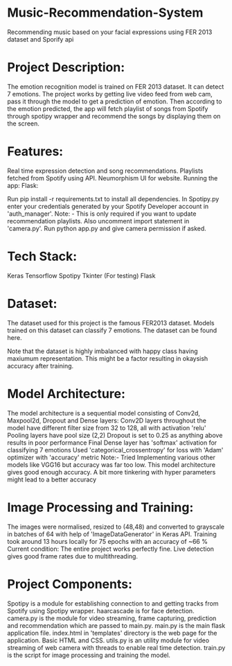 # Music-Recommendation-System
Recommending music based on your facial expressions using FER 2013 dataset and Sporify api
# Project Description:
The emotion recognition model is trained on FER 2013 dataset. It can detect 7 emotions. The project works by getting live video feed from web cam, pass it through the model to get a prediction of emotion. Then according to the emotion predicted, the app will fetch playlist of songs from Spotify through spotipy wrapper and recommend the songs by displaying them on the screen.

# Features:
Real time expression detection and song recommendations.
Playlists fetched from Spotify using API.
Neumorphism UI for website.
Running the app:
Flask:

Run pip install -r requirements.txt to install all dependencies.
In Spotipy.py enter your credentials generated by your Spotify Developer account in 'auth_manager'. Note: - This is only required if you want to update recommendation playlists. Also uncomment import statement in 'camera.py'.
Run python app.py and give camera permission if asked.
# Tech Stack:
Keras
Tensorflow
Spotipy
Tkinter (For testing)
Flask
# Dataset:
The dataset used for this project is the famous FER2013 dataset. Models trained on this dataset can classify 7 emotions. The dataset can be found here.

Note that the dataset is highly imbalanced with happy class having maxiumum representation. This might be a factor resulting in okaysish accuracy after training.

# Model Architecture:
The model architecture is a sequential model consisting of Conv2d, Maxpool2d, Dropout and Dense layers:
Conv2D layers throughout the model have different filter size from 32 to 128, all with activation 'relu'
Pooling layers have pool size (2,2)
Dropout is set to 0.25 as anything above results in poor performance
Final Dense layer has 'softmax' activation for classifying 7 emotions
Used 'categorical_crossentropy' for loss with 'Adam' optimizer with 'accuracy' metric
Note:- Tried Implementing various other models like VGG16 but accuracy was far too low. This model architecture gives good enough accuracy. A bit more tinkering with hyper parameters might lead to a better accuracy

# Image Processing and Training:
The images were normalised, resized to (48,48) and converted to grayscale in batches of 64 with help of 'ImageDataGenerator' in Keras API.
Training took around 13 hours locally for 75 epochs with an accuracy of ~66 %
Current condition:
The entire project works perfectly fine. Live detection gives good frame rates due to multithreading.

# Project Components:
Spotipy is a module for establishing connection to and getting tracks from Spotify using Spotipy wrapper.
haarcascade is for face detection.
camera.py is the module for video streaming, frame capturing, prediction and recommendation which are passed to main.py.
main.py is the main flask application file.
index.html in 'templates' directory is the web page for the application. Basic HTML and CSS.
utils.py is an utility module for video streaming of web camera with threads to enable real time detection.
train.py is the script for image processing and training the model.
